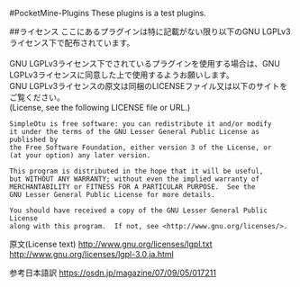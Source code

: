 #PocketMine-Plugins
These plugins is a test plugins.</br>

##ライセンス
ここにあるプラグインは特に記載がない限り以下のGNU LGPLv3ライセンス下で配布されています。</br>
</br>
GNU LGPLv3ライセンス下でされているプラグインを使用する場合は、GNU LGPLv3ライセンスに同意した上で使用するようお願いします。</br>
GNU LGPLv3ライセンスの原文は同梱のLICENSEファイル又は以下のサイトをご覧ください。</br>
(License, see the following LICENSE file or URL.)</br>

	SimpleOtu is free software: you can redistribute it and/or modify
	it under the terms of the GNU Lesser General Public License as published by
	the Free Software Foundation, either version 3 of the License, or
	(at your option) any later version.

	This program is distributed in the hope that it will be useful,
	but WITHOUT ANY WARRANTY; without even the implied warranty of
	MERCHANTABILITY or FITNESS FOR A PARTICULAR PURPOSE.  See the
	GNU Lesser General Public License for more details.

	You should have received a copy of the GNU Lesser General Public License
	along with this program.  If not, see <http://www.gnu.org/licenses/>.

原文(License text)
http://www.gnu.org/licenses/lgpl.txt
http://www.gnu.org/licenses/lgpl-3.0.ja.html

参考日本語訳
https://osdn.jp/magazine/07/09/05/017211